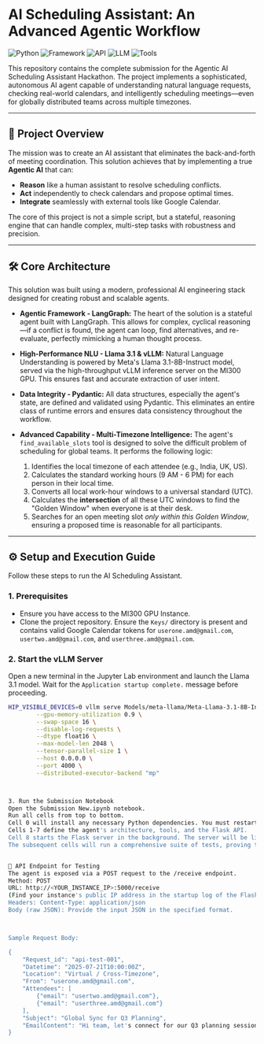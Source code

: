 # AI Scheduling Assistant: An Advanced Agentic Workflow

![Python](https://img.shields.io/badge/Python-3.12-blue?style=for-the-badge&logo=python)
![Framework](https://img.shields.io/badge/Framework-LangGraph-orange?style=for-the-badge)
![API](https://img.shields.io/badge/API-Flask-black?style=for-the-badge&logo=flask)
![LLM](https://img.shields.io/badge/LLM-Llama_3.1-green?style=for-the-badge)
![Tools](https://img.shields.io/badge/Tools-Google_Calendar-purple?style=for-the-badge&logo=google-calendar)

This repository contains the complete submission for the Agentic AI Scheduling Assistant Hackathon. The project implements a sophisticated, autonomous AI agent capable of understanding natural language requests, checking real-world calendars, and intelligently scheduling meetings—even for globally distributed teams across multiple timezones.

---

## 🚀 Project Overview

The mission was to create an AI assistant that eliminates the back-and-forth of meeting coordination. This solution achieves that by implementing a true **Agentic AI** that can:

-   **Reason** like a human assistant to resolve scheduling conflicts.
-   **Act** independently to check calendars and propose optimal times.
-   **Integrate** seamlessly with external tools like Google Calendar.

The core of this project is not a simple script, but a stateful, reasoning engine that can handle complex, multi-step tasks with robustness and precision.

---

## 🛠️ Core Architecture

This solution was built using a modern, professional AI engineering stack designed for creating robust and scalable agents.

*   **Agentic Framework - LangGraph:** The heart of the solution is a stateful agent built with LangGraph. This allows for complex, cyclical reasoning—if a conflict is found, the agent can loop, find alternatives, and re-evaluate, perfectly mimicking a human thought process.

*   **High-Performance NLU - Llama 3.1 & vLLM:** Natural Language Understanding is powered by Meta's Llama 3.1-8B-Instruct model, served via the high-throughput vLLM inference server on the MI300 GPU. This ensures fast and accurate extraction of user intent.

*   **Data Integrity - Pydantic:** All data structures, especially the agent's state, are defined and validated using Pydantic. This eliminates an entire class of runtime errors and ensures data consistency throughout the workflow.

*   **Advanced Capability - Multi-Timezone Intelligence:** The agent's `find_available_slots` tool is designed to solve the difficult problem of scheduling for global teams. It performs the following logic:
    1.  Identifies the local timezone of each attendee (e.g., India, UK, US).
    2.  Calculates the standard working hours (9 AM - 6 PM) for each person in their local time.
    3.  Converts all local work-hour windows to a universal standard (UTC).
    4.  Calculates the **intersection** of all these UTC windows to find the "Golden Window" when everyone is at their desk.
    5.  Searches for an open meeting slot *only within this Golden Window*, ensuring a proposed time is reasonable for all participants.

---

## ⚙️ Setup and Execution Guide

Follow these steps to run the AI Scheduling Assistant.

### 1. Prerequisites
- Ensure you have access to the MI300 GPU Instance.
- Clone the project repository. Ensure the `Keys/` directory is present and contains valid Google Calendar tokens for `userone.amd@gmail.com`, `usertwo.amd@gmail.com`, and `userthree.amd@gmail.com`.

### 2. Start the vLLM Server
Open a new terminal in the Jupyter Lab environment and launch the Llama 3.1 model. Wait for the `Application startup complete.` message before proceeding.

```bash
HIP_VISIBLE_DEVICES=0 vllm serve Models/meta-llama/Meta-Llama-3.1-8B-Instruct \
        --gpu-memory-utilization 0.9 \
        --swap-space 16 \
        --disable-log-requests \
        --dtype float16 \
        --max-model-len 2048 \
        --tensor-parallel-size 1 \
        --host 0.0.0.0 \
        --port 4000 \
        --distributed-executor-backend "mp"



3. Run the Submission Notebook
Open the Submission New.ipynb notebook.
Run all cells from top to bottom.
Cell 0 will install any necessary Python dependencies. You must restart the kernel after this cell completes.
Cells 1-7 define the agent's architecture, tools, and the Flask API.
Cell 8 starts the Flask server in the background. The server will be listening for requests on port 5000.
The subsequent cells will run a comprehensive suite of tests, proving the agent's functionality.


📡 API Endpoint for Testing
The agent is exposed via a POST request to the /receive endpoint.
Method: POST
URL: http://<YOUR_INSTANCE_IP>:5000/receive
(Find your instance's public IP address in the startup log of the Flask server in Cell 8)
Headers: Content-Type: application/json
Body (raw JSON): Provide the input JSON in the specified format.



Sample Request Body:

{
    "Request_id": "api-test-001",
    "Datetime": "2025-07-21T10:00:00Z",
    "Location": "Virtual / Cross-Timezone",
    "From": "userone.amd@gmail.com",
    "Attendees": [
        {"email": "usertwo.amd@gmail.com"},
        {"email": "userthree.amd@gmail.com"}
    ],
    "Subject": "Global Sync for Q3 Planning",
    "EmailContent": "Hi team, let's connect for our Q3 planning session. Can we meet for an hour sometime next week?"
}

